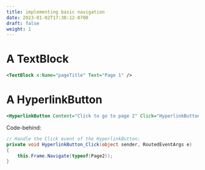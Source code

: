 ```yaml
---
title: implementing basic navigation
date: 2023-01-02T17:38:12-0700
draft: false
weight: 1
---
```

# A TextBlock
```xml
<TextBlock x:Name="pageTitle" Text="Page 1" />
```

# A HyperlinkButton
```xml
<HyperlinkButton Content="Click to go to page 2" Click="HyperlinkButton_Click" HorizontalAlignment="Center"/>
```
Code-behind:
```cs
// Handle the Click event of the HyperlinkButton:
private void HyperlinkButton_Click(object sender, RoutedEventArgs e)
{
    this.Frame.Navigate(typeof(Page2));
}
```
